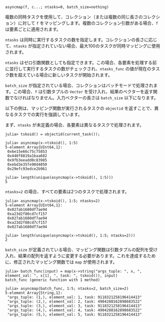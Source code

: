 ```
asyncmap(f, c...; ntasks=0, batch_size=nothing)
```

複数の同時タスクを使用して、コレクション（または複数の同じ長さのコレクション）に対して `f` をマッピングします。複数のコレクション引数がある場合、`f` は要素ごとに適用されます。

`ntasks` は同時に実行するタスクの数を指定します。コレクションの長さに応じて、`ntasks` が指定されていない場合、最大100のタスクが同時マッピングに使用されます。

`ntasks` はゼロ引数関数としても指定できます。この場合、各要素を処理する前に並行して実行するタスクの数がチェックされ、`ntasks_func` の値が現在のタスク数を超えている場合に新しいタスクが開始されます。

`batch_size` が指定されている場合、コレクションはバッチモードで処理されます。この場合、`f` は引数タプルの `Vector` を受け入れ、結果のベクターを返す関数でなければなりません。入力ベクターの長さは `batch_size` 以下になります。

以下の例は、マッピング関数が実行されるタスクの `objectid` を返すことで、異なるタスクでの実行を強調しています。

まず、`ntasks` が未定義の場合、各要素は異なるタスクで処理されます。

```
julia> tskoid() = objectid(current_task());

julia> asyncmap(x->tskoid(), 1:5)
5-element Array{UInt64,1}:
 0x6e15e66c75c75853
 0x440f8819a1baa682
 0x9fb3eeadd0c83985
 0xebd3e35fe90d4050
 0x29efc93edce2b961

julia> length(unique(asyncmap(x->tskoid(), 1:5)))
5
```

`ntasks=2` の場合、すべての要素は2つのタスクで処理されます。

```
julia> asyncmap(x->tskoid(), 1:5; ntasks=2)
5-element Array{UInt64,1}:
 0x027ab1680df7ae94
 0xa23d2f80cd7cf157
 0x027ab1680df7ae94
 0xa23d2f80cd7cf157
 0x027ab1680df7ae94

julia> length(unique(asyncmap(x->tskoid(), 1:5; ntasks=2)))
2
```

`batch_size` が定義されている場合、マッピング関数は引数タプルの配列を受け入れ、結果の配列を返すように変更する必要があります。これを達成するために、修正されたマッピング関数では `map` が使用されます。

```
julia> batch_func(input) = map(x->string("args_tuple: ", x, ", element_val: ", x[1], ", task: ", tskoid()), input)
batch_func (generic function with 1 method)

julia> asyncmap(batch_func, 1:5; ntasks=2, batch_size=2)
5-element Array{String,1}:
 "args_tuple: (1,), element_val: 1, task: 9118321258196414413"
 "args_tuple: (2,), element_val: 2, task: 4904288162898683522"
 "args_tuple: (3,), element_val: 3, task: 9118321258196414413"
 "args_tuple: (4,), element_val: 4, task: 4904288162898683522"
 "args_tuple: (5,), element_val: 5, task: 9118321258196414413"
```
